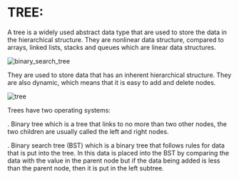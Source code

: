 # TREE:

A tree is a widely used abstract data type that are used to store the data in the hierarchical structure. They are nonlinear data structure, compared to arrays, linked lists, stacks and queues which are linear data structures. 

![binary_search_tree](https://user-images.githubusercontent.com/92330348/179665226-0dfbe4f2-88ed-43a6-8a05-fcf5ff4af6b6.jpeg)

They are used to store data that has an inherent hierarchical structure. They are also dynamic, which means that it is easy to add and delete nodes.

![tree](https://user-images.githubusercontent.com/92330348/179665833-b9f46957-5a3c-4196-ba63-4a689a09a44e.png)

Trees have two operating systems:


. Binary tree which is a tree that links to no more than two other nodes, the two children are usually called the left and right nodes.



. Binary search tree (BST) which is a binary tree that follows rules for data that is put into the tree. In this data is placed into the BST by comparing the data with the value in the parent node but if the data being added is less than the parent node, then it is put in the left subtree.









